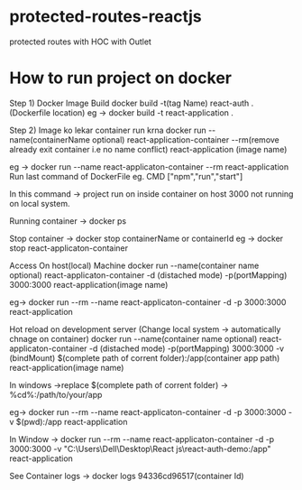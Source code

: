 # protected-routes-reactjs
protected routes with HOC with Outlet

# How to run project on docker
Step 1) Docker Image Build
docker build -t(tag Name) react-auth . (Dockerfile location)
eg -> docker build -t  react-application .


Step 2) Image ko lekar container run krna
docker run --name(containerName  optional) react-application-container --rm(remove already exit container i.e no name conflict) react-application (image name)


eg  -> docker run --name react-applicaton-container --rm react-application
Run last command of DockerFile eg. CMD ["npm","run","start"]

In this command -> project run on inside container on host 3000 not running on local system.

Running container -> docker ps

Stop container -> docker stop containerName or containerId
eg -> docker stop  react-applicaton-container


Access On host(local) Machine
 docker run --name(container name optional) react-applicaton-container -d (distached mode) -p(portMapping) 3000:3000 react-application(image name)


eg-> docker run --rm --name react-applicaton-container -d -p 3000:3000 react-application


Hot reload on development server 
(Change local system -> automatically chnage on container)
 docker run --name(container name optional) react-applicaton-container -d (distached mode) -p(portMapping) 3000:3000 -v (bindMount) $(complete path of corrent folder):/app(container app path)  react-application(image name)

In windows ->replace  $(complete path of corrent folder) ->  %cd%:/path/to/your/app


eg-> docker run --rm --name react-applicaton-container -d -p 3000:3000 -v  $(pwd):/app react-application

In Window -> docker run --rm --name react-applicaton-container -d -p 3000:3000 -v "C:\Users\Dell\Desktop\React js\react-auth-demo:/app" react-application


See Container logs -> docker logs 94336cd96517(container Id)
